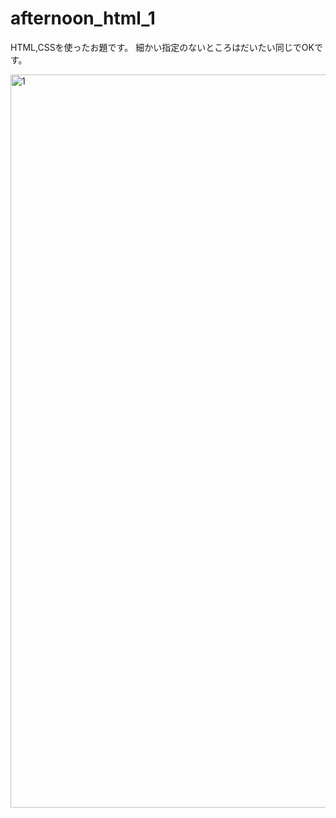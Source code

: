 # afternoon_html_1
HTML,CSSを使ったお題です。
細かい指定のないところはだいたい同じでOKです。

<img width="1173" alt="1" src="https://user-images.githubusercontent.com/34804764/52858427-6a87ed00-316d-11e9-986d-3b06a65794fa.png">
